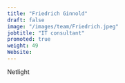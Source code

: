 ```yaml
---
title: "Friedrich Ginnold"
draft: false
image: "/images/team/Friedrich.jpeg"
jobtitle: "IT consultant"
promoted: true
weight: 49
Website:
---
```



Netlight

